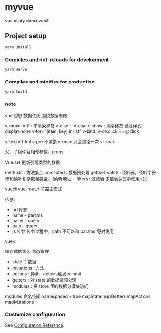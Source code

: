 # myvue

vue study demo
vue3

## Project setup
```
yarn install
```

### Compiles and hot-reloads for development
```
yarn serve
```

### Compiles and minifies for production
```
yarn build
```

### note
vue 思想 数据优先 围绕数据来做

v-model
v-if   :  不渲染标签
v-else-if
v-else
v-show :  渲染标签 通过样式display:none
v-for="(item, key) in list"
v-bind:
v-on:click  ==  @click

v-text
v-html
v-pre   不渲染
v-once  只会渲染一次
v-cloak

父、子组件互相传参数，props

Vue.set  更新引用类型的数据

methods  : 方法集合
computed : 数据预处理 get\set
watch    : 侦听器，侦听字符串和侦听复杂数据类型，（侦听地址）
filters  : 过滤器 差值表达式中使用 {{}}

vuecli
vue-router
子路由模式

传参:
* url 传参
* name - params
* name - query 
* path - query
* js 传参
传参过程中，path 不可以和 params 配对使用

vuex 

储存数据状态 状态管理
* state ：数据
* mutations : 方法
* actions : 异步，actions触发commit
* getters : 对 state 的数据做预处理
* modules : 把 store 里的数据分模块访问

modules 命名空间 namespaced = true
mapState
mapGetters
mapActions
mapMutations
### Customize configuration
See [Configuration Reference](https://cli.vuejs.org/config/).
